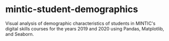 # mintic-student-demographics
Visual analysis of demographic characteristics of students in MINTIC's digital skills courses for the years 2019 and 2020 using Pandas, Matplotlib, and Seaborn.
